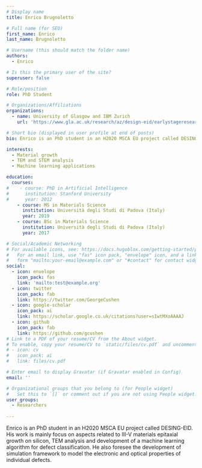 ```yaml
---
# Display name
title: Enrico Brugnoletto

# Full name (for SEO)
first_name: Enrico 
last_name: Brugnoletto

# Username (this should match the folder name)
authors:
  - Enrico

# Is this the primary user of the site?
superuser: false

# Role/position
role: PhD Student

# Organizations/Affiliations
organizations:
  - name: University of Glasgow and IBM Zurich 
    url: 'https://www.gla.ac.uk/research/az/design-eid/earlystageresearchersesr/esr1-enricobrugnolotto/'

# Short bio (displayed in user profile at end of posts)
bio: Enrico is an PhD student in an H2020 MSCA EU project called DESING-EID. His work is mainly focus on aspects related to III-V materials epitaxial growth on silicon, TEM analysis and development of a machine learning algorithm for defect classification. He also foresee the development of simulation framework to model the electronic and optical properties of individual defects.

interests:
  - Material growth
  - TEM and STEM analysis
  - Machine learning applications

education:
  courses:
#    - course: PhD in Artificial Intelligence
#      institution: Stanford University
#      year: 2012
    - course: MS in Materials Science
      institution: Università degli Studi di Padova (Italy)
      year: 2019
    - course: BSc in Materials Science
      institution: Università degli Studi di Padova (Italy)
      year: 2017

# Social/Academic Networking
# For available icons, see: https://docs.hugoblox.com/getting-started/page-builder/#icons
#   For an email link, use "fas" icon pack, "envelope" icon, and a link in the
#   form "mailto:your-email@example.com" or "#contact" for contact widget.
social:
  - icon: envelope
    icon_pack: fas
    link: 'mailto:test@example.org'
  - icon: twitter
    icon_pack: fab
    link: https://twitter.com/GeorgeCushen
  - icon: google-scholar
    icon_pack: ai
    link: https://scholar.google.co.uk/citations?user=sIwtMXoAAAAJ
  - icon: github
    icon_pack: fab
    link: https://github.com/gcushen
# Link to a PDF of your resume/CV from the About widget.
# To enable, copy your resume/CV to `static/files/cv.pdf` and uncomment the lines below.
# - icon: cv
#   icon_pack: ai
#   link: files/cv.pdf

# Enter email to display Gravatar (if Gravatar enabled in Config)
email: ''

# Organizational groups that you belong to (for People widget)
#   Set this to `[]` or comment out if you are not using People widget.
user_groups:
  - Researchers
  
---
```

Enrico is an PhD student in an H2020 MSCA EU project called DESING-EID. His work is mainly focus on aspects related to III-V materials epitaxial growth on silicon, TEM analysis and development of a machine learning algorithm for defect classification. He also foresee the development of simulation framework to model the electronic and optical properties of individual defects.
